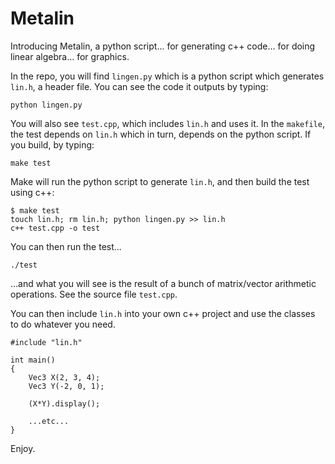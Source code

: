 Metalin
=========================

Introducing Metalin, a python script... for generating c++ code... for doing linear algebra... for graphics.

In the repo, you will find `lingen.py` which is a python script which generates `lin.h`, a header file.  You can see the code it outputs by typing:

	python lingen.py

You will also see `test.cpp`, which includes `lin.h` and uses it.  In the `makefile`, the test depends on `lin.h` which in turn, depends on the python script.  If you build, by typing:

	make test

Make will run the python script to generate `lin.h`, and then build the test using c++:
	
	$ make test
	touch lin.h; rm lin.h; python lingen.py >> lin.h
	c++ test.cpp -o test

You can then run the test...

	./test

...and what you will see is the result of a bunch of matrix/vector arithmetic operations.  See the source file `test.cpp`.

You can then include `lin.h` into your own c++ project and use the classes to do whatever you need.

	#include "lin.h"
	
	int main()
	{
		Vec3 X(2, 3, 4);
		Vec3 Y(-2, 0, 1);

		(X*Y).display();

		...etc...
	}

Enjoy.
